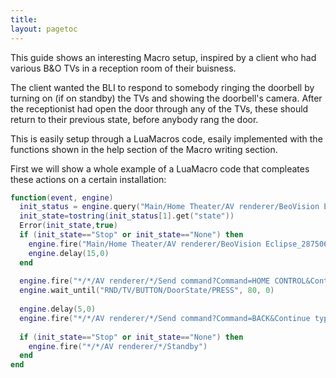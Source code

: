 ```yaml
---
title:
layout: pagetoc
---
```


This guide shows an interesting Macro setup, inspired by a client who had various B&O TVs in a reception room of their buisness.

The client wanted the BLI to respond to somebody ringing the doorbell by turning on (if on standby) the TVs and showing the doorbell's camera. After the receptionist had open the door through any of the TVs, these should return to their previous state, before anybody rang the door.

This is easily setup through a LuaMacros code, esaily implemented with the functions shown in the help section of the Macro writing section.

First we will show a whole example of a LuaMacro code that compleates these actions on a certain installation:

```lua
function(event, engine)
  init_status = engine.query("Main/Home Theater/AV renderer/BeoVision Eclipse_28750648")
  init_state=tostring(init_status[1].get("state"))
  Error(init_state,true)
  if (init_state=="Stop" or init_state=="None") then
    engine.fire("Main/Home Theater/AV renderer/BeoVision Eclipse_28750648/Select source?Connector=&Origin=local&Source Type=TV")
    engine.delay(15,0)
  end
  
  engine.fire("*/*/AV renderer/*/Send command?Command=HOME CONTROL&Continue type=short_press")
  engine.wait_until("RND/TV/BUTTON/DoorState/PRESS", 80, 0)
  
  engine.delay(5,0)
  engine.fire("*/*/AV renderer/*/Send command?Command=BACK&Continue type=short_press")
  
  if (init_state=="Stop" or init_state=="None") then
    engine.fire("*/*/AV renderer/*/Standby")
  end
end 
```

